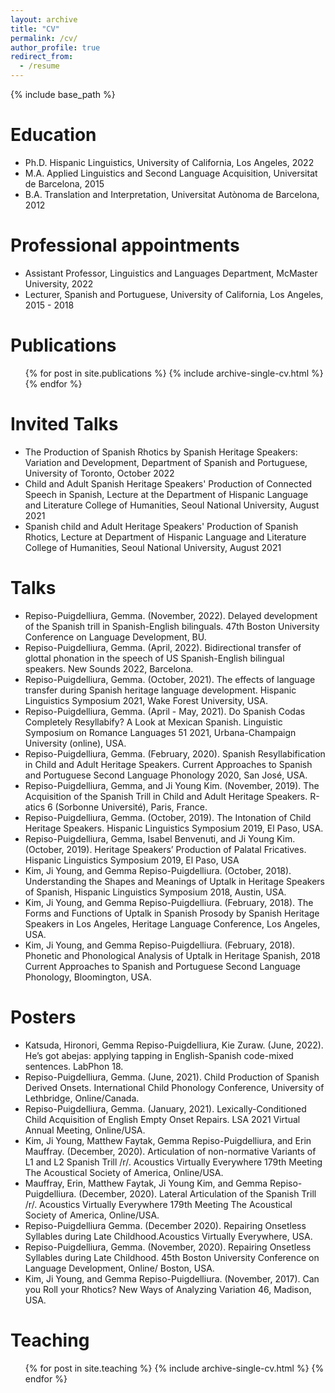 ```yaml
---
layout: archive
title: "CV"
permalink: /cv/
author_profile: true
redirect_from:
  - /resume
---
```


{% include base_path %}

Education
======

* Ph.D. Hispanic Linguistics, University of California, Los Angeles, 2022
* M.A. Applied Linguistics and Second Language Acquisition, Universitat de Barcelona, 2015
* B.A. Translation and Interpretation, Universitat Autònoma de Barcelona, 2012
  

Professional appointments
======
* Assistant Professor, Linguistics and Languages Department, McMaster University, 2022
* Lecturer, Spanish and Portuguese, University of California, Los Angeles, 2015 - 2018

Publications
======
  <ul>{% for post in site.publications %}
    {% include archive-single-cv.html %}
  {% endfor %}</ul>
  
Invited Talks
======


* The Production of Spanish Rhotics by Spanish Heritage Speakers: Variation and Development, Department of Spanish and Portuguese,  University of Toronto, October 2022
* Child and Adult Spanish Heritage Speakers' Production of Connected Speech in Spanish, Lecture at the Department of Hispanic Language and Literature College of Humanities, Seoul National University, August 2021
*  Spanish child and Adult Heritage Speakers' Production of Spanish Rhotics, Lecture at Department of Hispanic Language and Literature College of Humanities, Seoul National University, August 2021

Talks
======

* Repiso-Puigdelliura, Gemma. (November, 2022). Delayed development of the Spanish trill in Spanish-English bilinguals. 47th Boston University Conference on Language Development, BU.
* Repiso-Puigdelliura, Gemma. (April, 2022). Bidirectional transfer of glottal phonation in the speech of US Spanish-English
bilingual speakers. New Sounds 2022, Barcelona.
* Repiso-Puigdelliura, Gemma. (October, 2021). The effects of language transfer during Spanish heritage language development. Hispanic Linguistics Symposium 2021, Wake Forest University, USA.
* Repiso-Puigdelliura, Gemma. (April - May, 2021). Do Spanish Codas Completely Resyllabify? A Look at Mexican Spanish. Linguistic Symposium on Romance Languages 51
2021, Urbana-Champaign University (online), USA.
* Repiso-Puigdelliura, Gemma. (February, 2020). Spanish Resyllabification in Child and Adult Heritage Speakers. Current Approaches to Spanish and Portuguese Second Language Phonology 2020, San José, USA.
* Repiso-Puigdelliura, Gemma, and Ji Young Kim. (November, 2019). The Acquisition of the Spanish Trill in Child and Adult Heritage Speakers. R-atics 6 (Sorbonne Université), Paris, France.
* Repiso-Puigdelliura, Gemma. (October, 2019). The Intonation of Child Heritage Speakers. Hispanic Linguistics Symposium 2019, El Paso, USA.
* Repiso-Puigdelliura, Gemma, Isabel Benvenuti, and Ji Young Kim. (October, 2019). Heritage Speakers’ Production of Palatal Fricatives. Hispanic Linguistics Symposium 2019, El Paso, USA
* Kim, Ji Young, and Gemma Repiso-Puigdelliura. (October, 2018). Understanding the Shapes and Meanings of Uptalk in Heritage Speakers of Spanish,
Hispanic Linguistics Symposium 2018,
Austin, USA.
* Kim, Ji Young, and Gemma Repiso-Puigdelliura. (February, 2018). The Forms and Functions of Uptalk in Spanish Prosody by Spanish Heritage Speakers in Los Angeles,
Heritage Language Conference,
Los Angeles, USA.
* Kim, Ji Young, and Gemma Repiso-Puigdelliura. (February, 2018). Phonetic and Phonological Analysis of Uptalk in Heritage Spanish, 2018 Current Approaches to Spanish and Portuguese Second Language Phonology,
Bloomington, USA.

Posters
======

* Katsuda, Hironori, Gemma Repiso-Puigdelliura, Kie Zuraw. (June, 2022). He’s got abejas: applying tapping in English-Spanish code-mixed sentences. LabPhon 18.
* Repiso-Puigdelliura, Gemma. (June, 2021). Child Production of Spanish Derived Onsets. International Child Phonology Conference, University of Lethbridge, Online/Canada. 
* Repiso-Puigdelliura, Gemma. (January, 2021). Lexically-Conditioned Child Acquisition of English Empty Onset Repairs. LSA 2021 Virtual Annual Meeting, Online/USA. 
* Kim, Ji Young, Matthew Faytak, Gemma Repiso-Puigdelliura, and Erin Mauffray. (December, 2020). Articulation of non-normative Variants of L1 and L2 Spanish Trill /r/. Acoustics Virtually Everywhere 179th Meeting The Acoustical Society of America, Online/USA. 
* Mauffray, Erin, Matthew Faytak, Ji Young Kim, and Gemma Repiso-Puigdelliura. (December, 2020). Lateral Articulation of the Spanish Trill /r/. Acoustics Virtually Everywhere 179th Meeting The Acoustical Society of America, Online/USA. 
 * Repiso-Puigdelliura Gemma. (December 2020). Repairing Onsetless Syllables during Late Childhood.Acoustics Virtually Everywhere, USA.
* Repiso-Puigdelliura, Gemma. (November, 2020). Repairing Onsetless Syllables during Late Childhood. 45th Boston University Conference on Language Development, Online/ Boston, USA.
* Kim, Ji Young, and Gemma Repiso-Puigdelliura. (November, 2017). Can you Roll your Rhotics?
New Ways of Analyzing Variation 46, Madison, USA.

  
Teaching
======
  <ul>{% for post in site.teaching %}
    {% include archive-single-cv.html %}
  {% endfor %}</ul>
  
